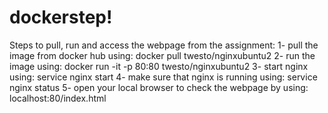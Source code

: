 # dockerstep!
Steps to pull, run and access the webpage from the assignment: 1- pull the image from docker hub using: docker pull twesto/nginxubuntu2 2- run the image using: docker run -it -p 80:80 twesto/nginxubuntu2 3- start nginx using: service nginx start 4- make sure that nginx is running using: service nginx status 5- open your local browser to check the webpage by using: localhost:80/index.html
